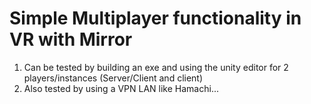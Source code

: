 # Simple Multiplayer functionality in VR with Mirror

1. Can be tested by building an exe and using the unity editor for 2 players/instances (Server/Client and client)
2. Also tested by using a VPN LAN like Hamachi...

